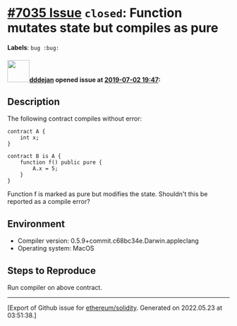# [\#7035 Issue](https://github.com/ethereum/solidity/issues/7035) `closed`: Function mutates state but compiles as pure
**Labels**: `bug :bug:`


#### <img src="https://avatars.githubusercontent.com/u/1482564?u=539d1592b88943f77df13809d6172ad7fa6a06b3&v=4" width="50">[dddejan](https://github.com/dddejan) opened issue at [2019-07-02 19:47](https://github.com/ethereum/solidity/issues/7035):

## Description

<!--Please shortly describe the bug you have found, and what you expect instead.-->

The following contract compiles without error: 

```solidity
contract A {
    int x;
}

contract B is A {
    function f() public pure {
        A.x = 5;
    }
}
```

Function f is marked as pure but modifies the state. Shouldn't this be reported as a compile error?

## Environment

- Compiler version: 0.5.9+commit.c68bc34e.Darwin.appleclang
- Operating system: MacOS

## Steps to Reproduce

Run compiler on above contract.





-------------------------------------------------------------------------------



[Export of Github issue for [ethereum/solidity](https://github.com/ethereum/solidity). Generated on 2022.05.23 at 03:51:38.]
